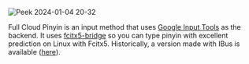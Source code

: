 ![Peek 2024-01-04 20-32](https://github.com/qingxiang-jia/full-cloud-pinyin/assets/5571586/6fc3a74f-f206-439d-aae7-2f255b202c6f)

Full Cloud Pinyin is an input method that uses [Google Input Tools](https://www.google.com/inputtools/try/) as the backend. It uses [fcitx5-bridge](https://github.com/qingxiang-jia/fcitx5-bridge) so you can type pinyin with excellent prediction on Linux with Fcitx5. Historically, a version made with IBus is available ([here](https://github.com/qingxiang-jia/ibus-cloud-pinyin)).
